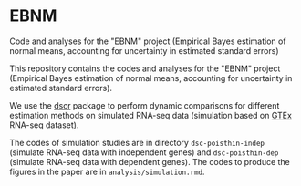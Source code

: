 # EBNM
Code and analyses for the "EBNM" project (Empirical Bayes estimation of normal means, accounting for uncertainty in estimated standard errors)

This repository contains the codes and analyses for the "EBNM" project (Empirical Bayes estimation of normal means, accounting for uncertainty in estimated standard errors).

We use the [dscr](https://github.com/stephens999/dscr) package to perform dynamic comparisons for different estimation methods on simulated RNA-seq data (simulation based on [GTEx](https://gtexportal.org/home/) RNA-seq dataset).

The codes of simulation studies are in directory `dsc-poisthin-indep` (simulate RNA-seq data with independent genes) and `dsc-poisthin-dep` (simulate RNA-seq data with dependent genes). The codes to produce the figures in the paper are in `analysis/simulation.rmd`.

